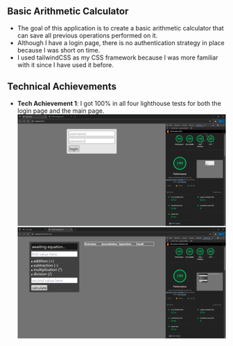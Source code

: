 ## Basic Arithmetic Calculator

- The goal of this application is to create a basic arithmetic calculator that can save all previous operations performed on it.
- Although I have a login page, there is no authentication strategy in place because I was short on time.
- I used tailwindCSS as my CSS framework because I was more familiar with it since I have used it before.

## Technical Achievements
- **Tech Achievement 1**: I got 100% in all four lighthouse tests for both the login page and the main page.
![alt text]({072082DD-D96E-41B7-9DE1-8D51E597A97D}.png)
![alt text]({8AA8D8E9-CBED-4A04-BB66-52B711093082}.png)